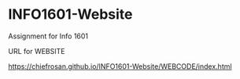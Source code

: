 # INFO1601-Website
Assignment for Info 1601

URL for WEBSITE

https://chiefrosan.github.io/INFO1601-Website/WEBCODE/index.html
